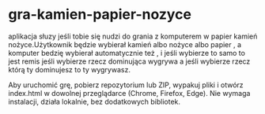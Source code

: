 # gra-kamien-papier-nozyce
aplikacja słuzy jeśli tobie się nudzi do grania z komputerem w papier kamień nożyce.Użytkownik będzie wybierał kamień albo nożyce albo papier , a komputer bedzię wybierał automatycznie też , i jeśli wybierze to samo to jest remis jeśli wybierze rzecz dominująca wygrywa a jeśli wybierze rzecz którą ty dominujesz to ty  wygrywasz. 

Aby uruchomić grę, pobierz repozytorium lub ZIP, wypakuj pliki i otwórz index.html w dowolnej przeglądarce (Chrome, Firefox, Edge). Nie wymaga instalacji, działa lokalnie, bez dodatkowych bibliotek.
